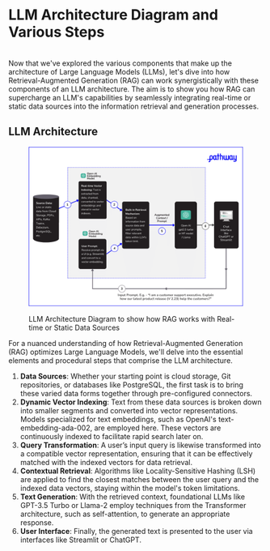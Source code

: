 # LLM Architecture Diagram and Various Steps

\
Now that we've explored the various components that make up the architecture of Large Language Models (LLMs), let's dive into how Retrieval-Augmented Generation (RAG) can work synergistically with these components of an LLM architecture. The aim is to show you how RAG can supercharge an LLM's capabilities by seamlessly integrating real-time or static data sources into the information retrieval and generation processes.

## LLM Architecture

<figure><img src="../.gitbook/assets/LLM Architecture Diagram.png" alt="This diagram shows LLM Architecture and it&#x27;s various sources. Data Sources: Whether your starting point is cloud storage, Git repositories, or databases like PostgreSQL, the first task is to bring these varied data forms together through pre-configured connectors. Dynamic Vector Indexing: Text from these data sources is broken down into smaller segments and converted into vector representations. Models specialized for text embeddings, such as OpenAI&#x27;s text-embedding-ada-002, are employed here. These vectors are continuously indexed to facilitate rapid search later on. Query Transformation: A user’s input query is likewise transformed into a compatible vector representation, ensuring that it can be effectively matched with the indexed vectors for data retrieval. Contextual Retrieval: Algorithms like Locality-Sensitive Hashing (LSH) are applied to find the closest matches between the user query and the indexed data vectors, staying within the model&#x27;s token limitations. Text Generation: With the retrieved context, foundational LLMs like GPT-3.5 Turbo or Llama-2 employ techniques from the Transformer architecture, such as self-attention, to generate an appropriate response. User Experience: Finally, the generated text is presented to the user via interfaces like Streamlit or ChatGPT."><figcaption><p>LLM Architecture Diagram to show how RAG works with Real-time or Static Data Sources</p></figcaption></figure>

For a nuanced understanding of how Retrieval-Augmented Generation (RAG) optimizes Large Language Models, we'll delve into the essential elements and procedural steps that comprise the LLM architecture.

1. **Data Sources**: Whether your starting point is cloud storage, Git repositories, or databases like PostgreSQL, the first task is to bring these varied data forms together through pre-configured connectors.
2. **Dynamic Vector Indexing**: Text from these data sources is broken down into smaller segments and converted into vector representations. Models specialized for text embeddings, such as OpenAI's text-embedding-ada-002, are employed here. These vectors are continuously indexed to facilitate rapid search later on.
3. **Query Transformation**: A user’s input query is likewise transformed into a compatible vector representation, ensuring that it can be effectively matched with the indexed vectors for data retrieval.
4. **Contextual Retrieval**: Algorithms like Locality-Sensitive Hashing (LSH) are applied to find the closest matches between the user query and the indexed data vectors, staying within the model's token limitations.
5. **Text Generation**: With the retrieved context, foundational LLMs like GPT-3.5 Turbo or Llama-2 employ techniques from the Transformer architecture, such as self-attention, to generate an appropriate response.
6. **User Interface**: Finally, the generated text is presented to the user via interfaces like Streamlit or ChatGPT.

